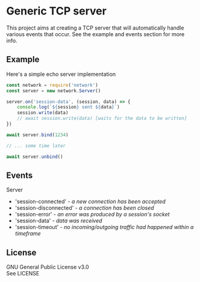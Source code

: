 # Generic TCP server
This project aims at creating a TCP server that will automatically handle various events that occur. See the example and events section for more info.

## Example
Here's a simple echo server implementation
```javascript
const network = require('network')
const server = new network.Server()

server.on('session-data', (session, data) => {
    console.log(`${session} sent ${data}`)
    session.write(data)
    // await session.write(data) [waits for the data to be written]
})

await server.bind(1234)

// ... some time later

await server.unbind()
```
## Events
Server  
* 'session-connected' - *a new connection has been accepted*
* 'session-disconnected' - *a connection has been closed*
* 'session-error' - *an error was produced by a session's socket*
* 'session-data' - *data was received*
* 'session-timeout' - *no incoming/outgoing traffic had happened within a timeframe*

## License
GNU General Public License v3.0  
See LICENSE